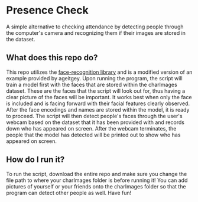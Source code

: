 # Presence Check
A simple alternative to checking attendance by detecting people through the computer's camera and recognizing them if their images are stored in the dataset. 

## What does this repo do?
This repo utilizes the [face-recognition library](https://github.com/ageitgey/face_recognition) and is a modified version of an example provided by ageitgey. Upon running the program, the script will train a model first with the faces that are stored within the charImages dataset. These are the faces that the script will look out for, thus having a clear picture of the faces will be important. It works best when only the face is included and is facing forward with their facial features clearly observed. After the face encodings and names are stored within the model, it is ready to proceed. The script will then detect people's faces through the user's webcam based on the dataset that it has been provided with and records down who has appeared on screen. After the webcam terminates, the people that the model has detected will be printed out to show who has appeared on screen.

## How do I run it?
To run the script, download the entire repo and make sure you change the file path to where your charImages folder is before running it! You can add pictures of yourself or your friends onto the charImages folder so that the program can detect other people as well. Have fun!
